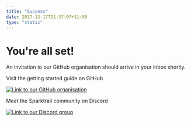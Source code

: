 ```yaml
---
title: "Success"
date: 2017-12-17T21:37:07+11:00
type: "static"
---
```


<main>
  <div class="container u-centered">
    <h1>You're all set!</h1>
    <p>An invitation to our GitHub organisation should arrive in your inbox shortly.</p>
    <div class="lead">
      <div class="sub-link">
        <p>Visit the getting started guide on GitHub</p>
        <a href="https://github.com/sparktrail/getting-started" target="_blank" rel="noopener">
          <img src="/img/github.svg" alt="Link to our GitHub organisation">
        </a>
      </div>
      <div class="sub-link">
        <p>Meet the Sparktrail community on Discord</p>
        <a href="https://discord.gg/anVpm5e" target="_blank" rel="noopener">
          <img src="/img/discord.svg" alt="Link to our Discord group">
        </a>
      </div>
    </div>
  </div>
</main>

